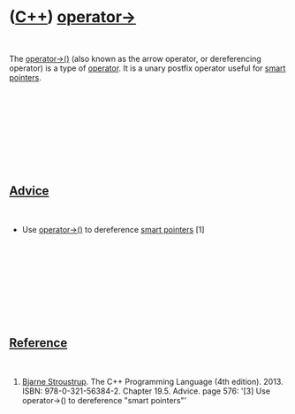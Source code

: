 



 

 

 

 

 

([C++](Cpp.htm)) [operator-&gt;](CppArrowOperator.htm)
======================================================

 

The [operator-&gt;()](CppArrowOperator.htm) (also known as the arrow
operator, or dereferencing operator) is a type of
[operator](CppOperator.htm). It is a unary postfix operator useful for
[smart pointers](CppSmartPointer.htm).

 

 

 

 

 

[Advice](CppAdvice.htm)
-----------------------

 

-   Use [operator-&gt;()](CppArrowOperator.htm) to dereference [smart
    pointers](CppSmartPointer.htm) \[1\]

 

 

 

 

 

[Reference](CppReferences.htm)
------------------------------

 

1.  [Bjarne Stroustrup](CppBjarneStroustrup.htm). The C++ Programming
    Language (4th edition). 2013. ISBN: 978-0-321-56384-2. Chapter 19.5.
    Advice. page 576: '\[3\] Use operator-&gt;() to dereference "smart
    pointers"'

 

 

 

 





 



